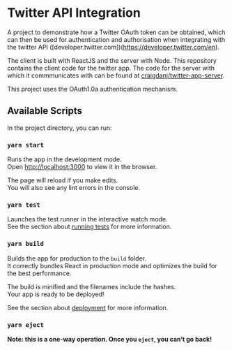 # Twitter API Integration

A project to demonstrate how a Twitter OAuth token can be obtained, which can then be used for authentication and authorisation when integrating with the twitter API ([developer.twitter.com])(https://developer.twitter.com/en).

The client is built with ReactJS and the server with Node. This repository contains the client code for the twitter app. The code for the server with which it commmunicates with can be found at [craigdanj/twitter-app-server](https://github.com/craigdanj/twitter-app-server).

This project uses the OAuth1.0a authentication mechanism.


## Available Scripts

In the project directory, you can run:

### `yarn start`

Runs the app in the development mode.<br />
Open [http://localhost:3000](http://localhost:3000) to view it in the browser.

The page will reload if you make edits.<br />
You will also see any lint errors in the console.

### `yarn test`

Launches the test runner in the interactive watch mode.<br />
See the section about [running tests](https://facebook.github.io/create-react-app/docs/running-tests) for more information.

### `yarn build`

Builds the app for production to the `build` folder.<br />
It correctly bundles React in production mode and optimizes the build for the best performance.

The build is minified and the filenames include the hashes.<br />
Your app is ready to be deployed!

See the section about [deployment](https://facebook.github.io/create-react-app/docs/deployment) for more information.

### `yarn eject`

**Note: this is a one-way operation. Once you `eject`, you can’t go back!**

